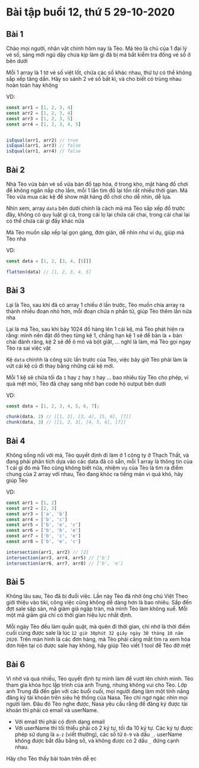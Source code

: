 # Bài tập buổi 12, thứ 5 29-10-2020

## Bài 1
Chào mọi người, nhân vật chính hôm nay là Tèo. Má tèo là chủ của 1 đại lý vé số, sáng mới ngủ dậy chưa kịp làm gì đã bị má bắt kiểm tra đống vé số ở bên dưới

Mỗi 1 array là 1 tờ vé số việt lốt, chứa các số khác nhau, thứ tự có thể không sắp xếp tăng dần. Hãy so sánh 2 vé số bất kì, và cho biết có trùng nhau hoàn toàn hay không

VD:
```javascript
const arr1 = [1, 2, 3, 4]
const arr2 = [1, 2, 3, 4]
const arr3 = [1, 2, 3, 5]
const arr4 = [1, 2, 3, 4, 5]


isEqual(arr1, arr2) // true
isEqual(arr1, arr3) // false
isEqual(arr1, arr4) // false
```

## Bài 2
Nhà Tèo vừa bán vé số vừa bán đồ tạp hóa, ở trong kho, mặt hàng đồ chơi để không ngăn nắp cho lắm, mỗi 1 lần tìm đồ lại tốn rất nhiều thời gian. Má Tèo vừa mua các kệ để show mặt hàng đồ chơi cho dễ nhìn, dễ lựa.

Nhìn xem, array `data` bên dưới chính là cách mà má Tèo sắp xếp đồ trước đây, không có quy luật gì cả, trong cái lọ lại chứa cái chai, trong cái chai lại có thể chứa cái gì đấy khác nữa

Má Tèo muốn sắp xếp lại gọn gàng, đơn giản, dễ nhìn như ví dụ, giúp má Tèo nha

VD:
```javascript
const data = [1, 2, [3, 4, [5]]]

flatten(data) // [1, 2, 3, 4, 5]
```

## Bài 3
Lại là Tèo, sau khi đã có array 1 chiều ở lần trước, Tèo muốn chia array ra thành nhiều đoạn nhỏ hơn, mỗi đoạn chứa n phần tử, giúp Tèo thêm lần nữa nha

Lại là má Tèo, sau khi bày 1024 đồ hàng lên 1 cái kệ, má Tèo phát hiện ra rằng: mình nên đặt đồ theo từng kệ 1, chẳng hạn kệ 1 sẽ để bàn là + bàn chải đánh răng, kệ 2 sẽ để ô mô và bột giặt, ... nghĩ là làm, má Tèo gọi ngay Tèo ra sai việc vặt

Kệ `data` chínhh là công sức lần trước của Tèo, việc bây giờ Tèo phải làm là vứt cái kệ cũ đi thay bằng những cái kệ mới.

Mỗi 1 kệ sẽ chứa tối đa `1` hay `2` hay `3` hay ... bao nhiêu tùy Tèo cho phép, vì quá mệt mỏi, Tèo đã chạy sang nhờ bạn code hộ output bên dưới

VD:
```javascript
const data = [1, 2, 3, 4, 5, 6, 7];

chunk(data, 2) // [[1, 2], [3, 4], [5, 6], [7]]
chunk(data, 3) // [[1, 2, 3], [4, 5, 6], [7]]
```

## Bài 4
Không sống nổi với má,
Tèo quyết định đi làm ở 1 công ty ở Thạch Thất, và đang phải phân tích dựa vào các data đã có sẵn, mỗi 1 array là thông tin của 1 cái gì đó mà Tèo cũng không biết nữa, nhiệm vụ của Tèo là tìm ra điểm chung của 2 array với nhau, Tèo đang khóc ra tiếng mán vì quá khó, hãy giúp Tèo

VD:
```javascript
const arr1 = [1, 2]
const arr2 = [2, 3]
const arr3 = ['a', 'b']
const arr4 = ['b', 'c']
const arr5 = ['b', 'e', 'c']
const arr6 = ['b', 'b', 'e']
const arr7 = ['b', 'c', 'e']
const arr8 = ['b', 'e', 'c']

intersection(arr1, arr2) // [2]
intersection(arr3, arr4, arr5) // ['b']
intersection(arr6, arr7, arr8) // ['b', 'e']
```

## Bài 5
Không lâu sau, Tèo đã bị đuổi việc. Lần này Tèo đã nhờ ông chú Việt Theo giới thiệu vào tiki, công việc cũng không dễ dàng hơn là bao nhiêu. Sắp đến đợt sale sập sàn, mã giảm giá ngập tràn, mà mình Tèo làm không xuể. Mỗi một mã giảm giá chỉ có thời gian hiệu lực nhất định.

Mỗi ngày Tèo đều làm quần quật, mà quên đi thời gian, chỉ nhớ là thời điểm cuối cùng được sale là lúc `12 giờ 30phút 32 giây ngày 30 tháng 10 năm 2020`. Trên màn hình là các đơn hàng, mà Tèo phải căng mắt tìm ra xem hóa đơn hiện tại có được sale hay không, hãy giúp Tèo viết 1 tool để Tèo đỡ mệt

## Bài 6
Vì nhờ vả quá nhiều, Tèo quyết định tự mình làm để vượt lên chính mình. Tèo tham gia khóa học lập trình của anh Trung, nhưng không vui cho Tèo. Lớp anh Trung đã đến gần với các buổi cuối, mọi người đang làm một tính năng đăng ký tài khoản trên siêu hệ thống của Nasa. Tèo chỉ ngơ ngác nhìn mọi người làm. Đâu đó Tèo nghe được, Nasa yêu cầu rằng để đăng ký được tài khoản thì phải có email và userName.

- Với email thì phải có định dạng email
- Với userName thì tối thiểu phải có 2 ký tự, tối đa 10 ký tự. Các ký tự được phép sử dụng là `a-z` (viết thường), các số từ `0-9` và dấu `_`. userName không được bắt đầu bằng số, và không được có 2 dấu `_` đứng cạnh nhau.

Hãy cho Tèo thấy bài toán trên dễ ẹc
